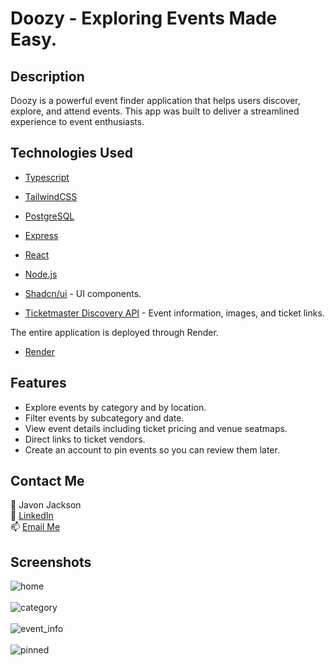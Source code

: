 # Doozy - Exploring Events Made Easy.

## Description
Doozy is a powerful event finder application that helps users discover, explore, and attend events. This app was built to deliver a streamlined experience to event enthusiasts.

## Technologies Used
- [Typescript](https://www.typescriptlang.org/)
  
- [TailwindCSS](https://tailwindcss.com/)

- [PostgreSQL](https://www.postgresql.org/)

- [Express](https://expressjs.com/)

- [React](https://react.dev/)

- [Node.js](https://nodejs.org/en)

- [Shadcn/ui](https://ui.shadcn.com/) - UI components.

- [Ticketmaster Discovery API](https://developer.ticketmaster.com/products-and-docs/apis/getting-started/) - Event information, images, and ticket links.

The entire application is deployed through Render.
- [Render](https://render.com/)

## Features
- Explore events by category and by location.
- Filter events by subcategory and date.
- View event details including ticket pricing and venue seatmaps.
- Direct links to ticket vendors.
- Create an account to pin events so you can review them later.

## Contact Me
👤 Javon Jackson  
🔗 [LinkedIn](https://www.linkedin.com/in/javon-jackson-02585933a)  
📫 [Email Me](mailto:javonjaxcode@gmail.com)

## Screenshots
![home](https://github.com/user-attachments/assets/f30735ca-f557-4dda-83c0-5eb1bae2fcea)  
<br>
![category](https://github.com/user-attachments/assets/fd0ef1f4-1fa3-4c47-a43f-ec98a196839f)  
<br>
![event_info](https://github.com/user-attachments/assets/a8c35485-31dc-481e-bcba-11a8b08d3ae5)  
<br>
![pinned](https://github.com/user-attachments/assets/7dc4734a-d3b3-4510-a1ef-00131e02fd5d)
